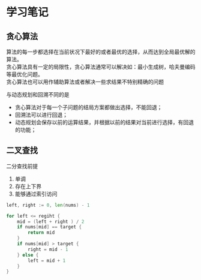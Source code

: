 # 学习笔记

## 贪心算法

算法的每一步都选择在当前状况下最好的或者最优的选择，从而达到全局最优解的算法。  
贪心算法具有一定的局限性，贪心算法通常可以解决如：最小生成树，哈夫曼编码等最优化问题。  
贪心算法也可以用作辅助算法或者解决一些求结果不特别精确的问题  

与动态规划和回溯不同的是

- 贪心算法对于每一个子问题的结局方案都做出选择，不能回退；
- 回溯法可以进行回退；
- 动态规划会保存以前的运算结果，并根据以前的结果对当前进行选择，有回退的功能；

## 二叉查找

二分查找前提

1. 单调
2. 存在上下界
3. 能够通过索引访问

```go
left, right := 0, len(nums) - 1

for left <= regiht {
    mid = (left + right ) / 2
    if nums[mid] == target {
        return mid
    }
    if nums[mid] > target {
        right = mid - 1
    } else {
        left = mid + 1
    }
}
```
